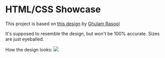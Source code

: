 # HTML/CSS Showcase

This project is based on [this design](https://dribbble.com/shots/23556347-Tutorial-Dashboard-design) by [Ghulam Rasool](https://www.linkedin.com/in/ghulam-rasool-22848644/)

It's supposed to resemble the design, but won't be 100% accurate. Sizes are just eyeballed.

How the design looks:
![](https://cdn.dribbble.com/userupload/12803138/file/original-f49bc6e4ac2766c95ff3e10c282e38d8.jpg)
